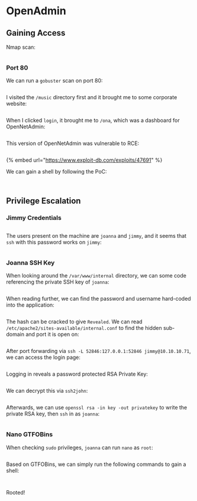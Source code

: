 # OpenAdmin

## Gaining Access

Nmap scan:

<figure><img src="../../../.gitbook/assets/image (133).png" alt=""><figcaption></figcaption></figure>

### Port 80

We can run a `gobuster` scan on port 80:

<figure><img src="../../../.gitbook/assets/image (110).png" alt=""><figcaption></figcaption></figure>

I visited the `/music` directory first and it brought me to some corporate website:

<figure><img src="../../../.gitbook/assets/image (130) (1).png" alt=""><figcaption></figcaption></figure>

When I clicked `login`, it brought me to `/ona`, which was a dashboard for OpenNetAdmin:

<figure><img src="../../../.gitbook/assets/image (96) (4).png" alt=""><figcaption></figcaption></figure>

This version of OpenNetAdmin was vulnerable to RCE:

<figure><img src="../../../.gitbook/assets/image (124).png" alt=""><figcaption></figcaption></figure>

{% embed url="https://www.exploit-db.com/exploits/47691" %}

We can gain a shell by following the PoC:

<figure><img src="../../../.gitbook/assets/image (88).png" alt=""><figcaption></figcaption></figure>

<figure><img src="../../../.gitbook/assets/image (105) (3).png" alt=""><figcaption></figcaption></figure>

## Privilege Escalation

### Jimmy Credentials

<figure><img src="../../../.gitbook/assets/image (129).png" alt=""><figcaption></figcaption></figure>

The users present on the machine are `joanna` and `jimmy`, and it seems that `ssh` with this password works on `jimmy`:

<figure><img src="../../../.gitbook/assets/image (106) (4).png" alt=""><figcaption></figcaption></figure>

### Joanna SSH Key

When looking around the `/var/www/internal` directory, we can some code referencing the private SSH key of `joanna`:

<figure><img src="../../../.gitbook/assets/image (132).png" alt=""><figcaption></figcaption></figure>

When reading further, we can find the password and username hard-coded into the application:

<figure><img src="../../../.gitbook/assets/image (128) (2).png" alt=""><figcaption></figcaption></figure>

The hash can be cracked to give `Revealed`. We can read `/etc/apache2/sites-available/internal.conf` to find the hidden sub-domain and port it is open on:

<figure><img src="../../../.gitbook/assets/image (118).png" alt=""><figcaption></figcaption></figure>

After port forwarding via `ssh -L 52846:127.0.0.1:52846 jimmy@10.10.10.71`, we can access the login page:

<figure><img src="../../../.gitbook/assets/image (90) (1).png" alt=""><figcaption></figcaption></figure>

Logging in reveals a password protected RSA Private Key:

<figure><img src="../../../.gitbook/assets/image (99).png" alt=""><figcaption></figcaption></figure>

We can decrypt this via `ssh2john`:

<figure><img src="../../../.gitbook/assets/image (103) (3).png" alt=""><figcaption></figcaption></figure>

Afterwards, we can use `openssl rsa -in key -out privatekey` to write the private RSA key, then `ssh` in as `joanna`:

<figure><img src="../../../.gitbook/assets/image (114).png" alt=""><figcaption></figcaption></figure>

### Nano GTFOBins

When checking `sudo` privileges, `joanna` can run `nano` as `root`:

<figure><img src="../../../.gitbook/assets/image (112).png" alt=""><figcaption></figcaption></figure>

Based on GTFOBins, we can simply run the following commands to gain a shell:

<figure><img src="../../../.gitbook/assets/image (94).png" alt=""><figcaption></figcaption></figure>

<figure><img src="../../../.gitbook/assets/image (134).png" alt=""><figcaption></figcaption></figure>

Rooted!
